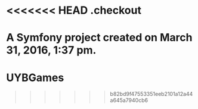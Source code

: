 <<<<<<< HEAD
.checkout
=========

A Symfony project created on March 31, 2016, 1:37 pm.
=======
# UYBGames
>>>>>>> b82bd9f47553351eeb2101a12a44a645a7940cb6
